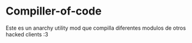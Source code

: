 # Compiller-of-code
Este es un anarchy utility mod que compilla diferentes modulos de otros hacked clients :3
